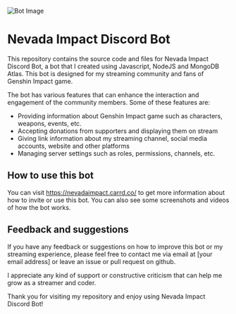 
![Bot Image](https://github.com/danangdwigustifajaryanto/paimon.js/blob/4a3b8f1b0daacfc87b333a75e299db6a024bbc89/Screenshot_13.png)
# Nevada Impact Discord Bot

This repository contains the source code and files for Nevada Impact Discord Bot, a bot that I created using Javascript, NodeJS and MongoDB Atlas. This bot is designed for my streaming community and fans of Genshin Impact game.

The bot has various features that can enhance the interaction and engagement of the community members. Some of these features are:

- Providing information about Genshin Impact game such as characters, weapons, events, etc.
- Accepting donations from supporters and displaying them on stream
- Giving link information about my streaming channel, social media accounts, website and other platforms
- Managing server settings such as roles, permissions, channels, etc.

## How to use this bot

You can visit https://nevadaimpact.carrd.co/ to get more information about how to invite or use this bot. You can also see some screenshots and videos of how the bot works.

## Feedback and suggestions

If you have any feedback or suggestions on how to improve this bot or my streaming experience, please feel free to contact me via email at [your email address] or leave an issue or pull request on github.

I appreciate any kind of support or constructive criticism that can help me grow as a streamer and coder.

Thank you for visiting my repository and enjoy using Nevada Impact Discord Bot!

